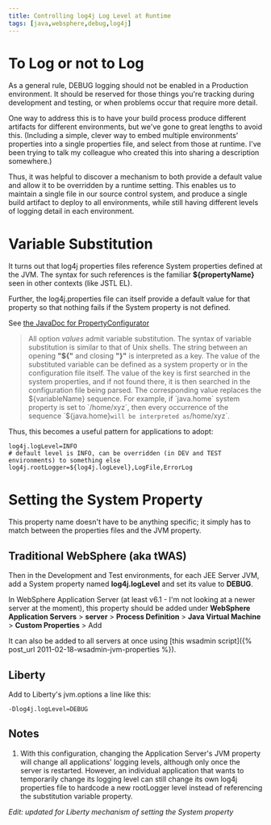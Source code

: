 ```yaml
---
title: Controlling log4j Log Level at Runtime
tags: [java,websphere,debug,log4j]
---
```

# To Log or not to Log

As a general rule, DEBUG logging should not be enabled in a Production environment. It should be reserved for those things you're tracking during development and testing, or when problems occur that require more detail.

One way to address this is to have your build process produce different artifacts for different environments, but we've gone to great lengths to avoid this. (Including a simple, clever way to embed multiple environments' properties into a single properties file, and select from those at runtime. I've been trying to talk my colleague who created this into sharing a description somewhere.)

Thus, it was helpful to discover a mechanism to both provide a default value and allow it to be overridden by a runtime setting. This enables us to maintain a single file in our source control system, and produce a single build artifact to deploy to all environments, while still having different levels of logging detail in each environment.

# Variable Substitution

It turns out that log4j properties files reference System properties defined at the JVM. The syntax for such references is the familiar **${propertyName}** seen in other contexts (like JSTL EL).

Further, the log4j.properties file can itself provide a default value for that property so that nothing fails if the System property is not defined.

See [the JavaDoc for PropertyConfigurator](http://logging.apache.org/log4j/1.2/apidocs/org/apache/log4j/PropertyConfigurator.html)

> All option _values_ admit variable substitution. The syntax of variable substitution is similar to that of Unix shells. The string between an opening **"${"** and closing **"}"** is interpreted as a key. The value of the substituted variable can be defined as a system property or in the configuration file itself. The value of the key is first searched in the system properties, and if not found there, it is then searched in the configuration file being parsed. The corresponding value replaces the ${variableName} sequence. For example, if `java.home` system property is set to `/home/xyz`, then every occurrence of the sequence `${java.home}` will be interpreted as `/home/xyz`.

Thus, this becomes a useful pattern for applications to adopt:

```properties
log4j.logLevel=INFO  
# default level is INFO, can be overridden (in DEV and TEST environments) to something else  
log4j.rootLogger=${log4j.logLevel},LogFile,ErrorLog
```

# Setting the System Property

This property name doesn't have to be anything specific; it simply has to match between the properties files and the JVM property.

## Traditional WebSphere (aka tWAS)

Then in the Development and Test environments, for each JEE Server JVM, add a System property named **log4j.logLevel** and set its value to **DEBUG**.

In WebSphere Application Server (at least v6.1 - I'm not looking at a newer server at the moment), this property should be added under **WebSphere Application Servers** > **server** > **Process Definition** > **Java Virtual Machine** > **Custom Properties** > Add

It can also be added to all servers at once using [this wsadmin script]({% post_url 2011-02-18-wsadmin-jvm-properties %}).

## Liberty

Add to Liberty's jvm.options a line like this:

`-Dlog4j.logLevel=DEBUG`

## Notes

1.  With this configuration, changing the Application Server's JVM property will change all applications' logging levels, although only once the server is restarted. However, an individual application that wants to temporarily change its logging level can still change its own log4j properties file to hardcode a new rootLogger level instead of referencing the substitution variable property.

_Edit: updated for Liberty mechanism of setting the System property_
